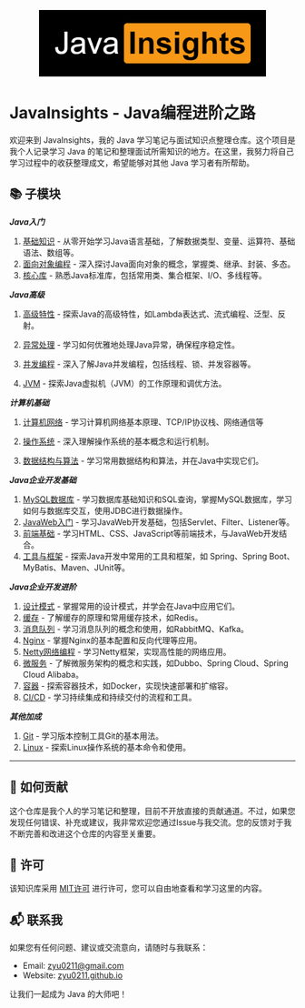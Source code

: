 <p align="center">
  <img src="imgs/logo.png" alt="JavaInsights Logo height="200" width="400"">
</p>

# JavaInsights - Java编程进阶之路

欢迎来到 JavaInsights，我的 Java 学习笔记与面试知识点整理仓库。这个项目是我个人记录学习 Java 的笔记和整理面试所需知识的地方。在这里，我努力将自己学习过程中的收获整理成文，希望能够对其他 Java 学习者有所帮助。

## :books: 子模块

***Java入门***

1. [基础知识](01-BasicJava/basic.md) - 从零开始学习Java语言基础，了解数据类型、变量、运算符、基础语法、数组等。
2. [面向对象编程](01-BasicJava/oop.md) - 深入探讨Java面向对象的概念，掌握类、继承、封装、多态。
3. [核心库](01-BasicJava/coreLib/index.md) - 熟悉Java标准库，包括常用类、集合框架、I/O、多线程等。

***Java高级***

1. [高级特性](02-AdvancedJava/advancedfeatures/index.md) - 探索Java的高级特性，如Lambda表达式、流式编程、泛型、反射。

2. [异常处理](02-AdvancedJava/exception/index.md) - 学习如何优雅地处理Java异常，确保程序稳定性。

3. [并发编程](02-AdvancedJava/concurrent/index.md) - 深入了解Java并发编程，包括线程、锁、并发容器等。

4. [JVM](02-AdvancedJava/jvm/index.md) - 探索Java虚拟机（JVM）的工作原理和调优方法。

***计算机基础***

1. [计算机网络](03-ComputerBasics/computernetwork/index.md) - 学习计算机网络基本原理、TCP/IP协议栈、网络通信等

2. [操作系统](03-ComputerBasics/operatingsystem/index.md) - 深入理解操作系统的基本概念和运行机制。

3. [数据结构与算法](03-ComputerBasics/algorithms/index.md) - 学习常用数据结构和算法，并在Java中实现它们。

***Java企业开发基础***

1. [MySQL数据库](04-Enterprise-devBasics/mysql/index.md) - 学习数据库基础知识和SQL查询，掌握MySQL数据库，学习如何与数据库交互，使用JDBC进行数据操作。
2. [JavaWeb入门](04-Enterprise-devBasics/javaweb/index.md) - 学习JavaWeb开发基础，包括Servlet、Filter、Listener等。
3. [前端基础](04-Enterprise-devBasics/front-end/index.md) - 学习HTML、CSS、JavaScript等前端技术，与JavaWeb开发结合。
4. [工具与框架](04-Enterprise-devBasics/frameworks/index.md) - 探索Java开发中常用的工具和框架，如 Spring、Spring Boot、MyBatis、Maven、JUnit等。

***Java企业开发进阶***

1. [设计模式](05-Enterprise-devAdvance/designpatterns/index.md) - 掌握常用的设计模式，并学会在Java中应用它们。
2. [缓存](05-Enterprise-devAdvance/cache/index.md) - 了解缓存的原理和常用缓存技术，如Redis。
3. [消息队列](05-Enterprise-devAdvance/mq/index.md) - 学习消息队列的概念和使用，如RabbitMQ、Kafka。
4. [Nginx](05-Enterprise-devAdvance/nginx/index.md) - 掌握Nginx的基本配置和反向代理等应用。
5. [Netty网络编程](05-Enterprise-devAdvance/netty/index.md) - 学习Netty框架，实现高性能的网络应用。
6. [微服务](05-Enterprise-devAdvance/microservices/index.md) - 了解微服务架构的概念和实践，如Dubbo、Spring Cloud、Spring Cloud Alibaba。
7. [容器](05-Enterprise-devAdvance/container/index.md) - 探索容器技术，如Docker，实现快速部署和扩缩容。
8. [CI/CD](05-Enterprise-devAdvance/ci-cd/index.md) - 学习持续集成和持续交付的流程和工具。

***其他加成***

1. [Git](06-Other/git/index.md) - 学习版本控制工具Git的基本用法。
2. [Linux](06-Other/linux/index.md) - 探索Linux操作系统的基本命令和使用。

******

## :muscle: 如何贡献

这个仓库是我个人的学习笔记和整理，目前不开放直接的贡献通道。不过，如果您发现任何错误、补充或建议，我非常欢迎您通过Issue与我交流。您的反馈对于我不断完善和改进这个仓库的内容至关重要。

## :scroll: 许可

该知识库采用 [MIT许可](LICENSE) 进行许可，您可以自由地查看和学习这里的内容。

## :mailbox_with_mail: 联系我

如果您有任何问题、建议或交流意向，请随时与我联系：

- Email: zyu0211@gmail.com
- Website: [zyu0211.github.io](https://zyu0211.github.io)

让我们一起成为 Java 的大师吧！
